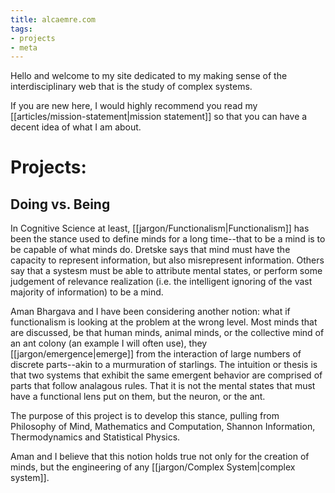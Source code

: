 ```yaml
---
title: alcaemre.com
tags:
- projects
- meta
---
```


Hello and welcome to my site dedicated to my making sense of the interdisciplinary web that is the study of complex systems. 

If you are new here, I would highly recommend you read my [[articles/mission-statement|mission statement]] so that you can have a decent idea of what I am about.

# Projects:
## Doing vs. Being
In Cognitive Science at least, [[jargon/Functionalism|Functionalism]] has been the stance used to define minds for a long time--that to be a mind is to be capable of what minds do. Dretske says that mind must have the capacity to represent information, but also misrepresent information. Others say that a systesm must be able to attribute mental states, or perform some judgement of relevance realization (i.e. the intelligent ignoring of the vast majority of information) to be a mind. 

Aman Bhargava and I have been considering another notion: what if functionalism is looking at the problem at the wrong level. Most minds that are discussed, be that human minds, animal minds, or the collective mind of an ant colony (an example I will often use), they [[jargon/emergence|emerge]] from the interaction of large numbers of discrete parts--akin to a murmuration of starlings. The intuition or thesis is that two systems that exhibit the same emergent behavior are comprised of parts that follow analagous rules. That it is not the mental states that must have a functional lens put on them, but the neuron, or the ant.

The purpose of this project is to develop this stance, pulling from Philosophy of Mind, Mathematics and Computation, Shannon Information, Thermodynamics and Statistical Physics. 

Aman and I believe that this notion holds true not only for the creation of minds, but the engineering of any [[jargon/Complex System|complex system]].










